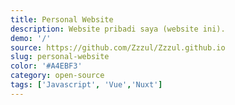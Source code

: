```yaml
---
title: Personal Website
description: Website pribadi saya (website ini).
demo: '/'
source: https://github.com/Zzzul/Zzzul.github.io
slug: personal-website
color: '#A4EBF3'
category: open-source
tags: ['Javascript', 'Vue','Nuxt']
---
```

